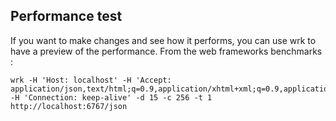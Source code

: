 ## Performance test
If you want to make changes and see how it performs, you can use wrk to have a preview of the performance.
From the web frameworks benchmarks :

    wrk -H 'Host: localhost' -H 'Accept: application/json,text/html;q=0.9,application/xhtml+xml;q=0.9,application/xml;q=0.8,*/*;q=0.7' -H 'Connection: keep-alive' -d 15 -c 256 -t 1 http://localhost:6767/json

